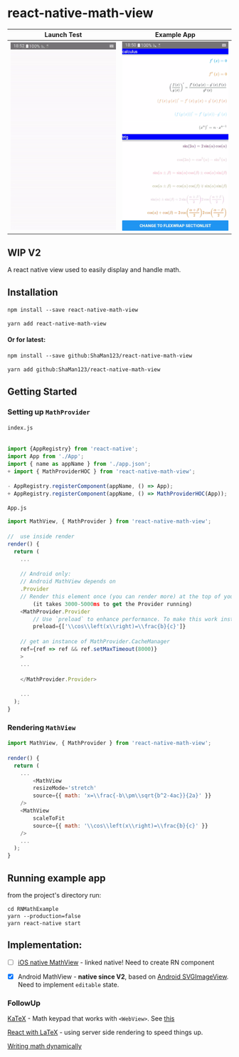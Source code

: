 # react-native-math-view

| Launch Test | Example App |
| --- | --- |
| ![Launch](./docs/launchAndroid.gif) | ![Example App](./docs/exampleAndroid.gif) |


## WIP V2

A react native view used to easily display and handle math.

## Installation

`npm install --save react-native-math-view`

`yarn add react-native-math-view`

#### Or for latest:

`npm install --save github:ShaMan123/react-native-math-view`

`yarn add github:ShaMan123/react-native-math-view`

## Getting Started

### Setting up `MathProvider`

`index.js`

```js

import {AppRegistry} from 'react-native';
import App from './App';
import { name as appName } from './app.json';
+ import { MathProviderHOC } from 'react-native-math-view';

- AppRegistry.registerComponent(appName, () => App);
+ AppRegistry.registerComponent(appName, () => MathProviderHOC(App));

```

`App.js`

```js
import MathView, { MathProvider } from 'react-native-math-view';

//	use inside render
render() {
  return (
    ...
    
    // Android only:
    // Android MathView depends on 
    .Provider
    // Render this element once (you can render more) at the top of your app as soon as possible
    	(it takes 3000-5000ms to get the Provider running)
    <MathProvider.Provider
    	// Use `preload` to enhance performance. To make this work install '@react-native-community/async-storage
        preload={['\\cos\\left(x\\right)=\\frac{b}{c}']}
	
	// get an instance of MathProvider.CacheManager
	ref={ref => ref && ref.setMaxTimeout(8000)}
    >
    ...
    
    </MathProvider.Provider>
    
    ...
  );
}


```

### Rendering `MathView`
```js
import MathView, { MathProvider } from 'react-native-math-view';

render() {
  return (
    ...
    	<MathView
		resizeMode='stretch'
		source={{ math: 'x=\\frac{-b\\pm\\sqrt{b^2-4ac}}{2a}' }}
	/> 
	<MathView
		scaleToFit
		source={{ math: '\\cos\\left(x\\right)=\\frac{b}{c}' }}
	/> 
    ...
  );
}

```

## Running example app
from the project's directory run:
```
cd RNMathExample
yarn --production=false
yarn react-native start
```

## Implementation:
  - [ ] [iOS native MathView](https://github.com/kostub/iosMath) - linked native! Need to create RN component

  - [x] Android MathView - **native since V2**, based on [Android SVGImageView](https://bigbadaboom.github.io/androidsvg). Need to implement `editable` state.

### FollowUp

[KaTeX](https://github.com/Khan/KaTeX) - Math keypad that works with `<WebView>`. See [this](https://github.com/ShaMan123/math-input)

[React with LaTeX](https://github.com/Pomax/BezierInfo-2) - using server side rendering to speed things up.

[Writing math dynamically](https://github.com/nicolewhite/algebra.js)

